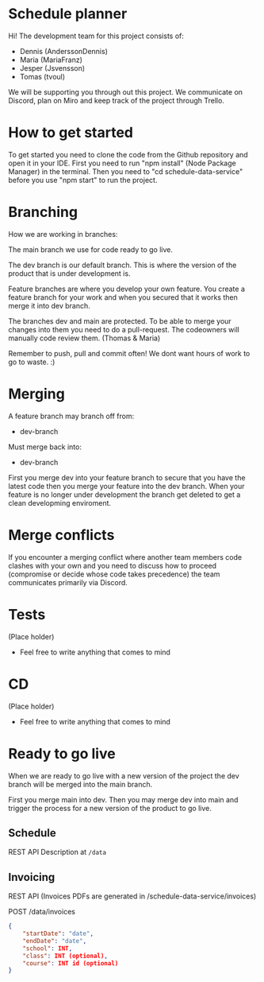 # Schedule planner
Hi! The development team for this project consists of:
- Dennis (AnderssonDennis)
- Maria (MariaFranz)
- Jesper (Jsvensson)
- Tomas (tvoul)

We will be supporting you through out this project. We communicate on Discord, plan on Miro and keep track of the project through Trello.
# How to get started
To get started you need to clone the code from the Github repository and open it in your IDE. First you need to run "npm install" (Node Package Manager) in the terminal. Then you need to "cd schedule-data-service" before you use "npm start" to run the project. 
# Branching
How we are working in branches:

The main branch we use for code ready to go live. 

The dev branch is our default branch. This is where the version of the product that is under development is.

Feature branches are where you develop your own feature. You create a feature branch for your work and when you secured that it works then merge it into dev branch.

The branches dev and main are protected. To be able to merge your changes into them you need to do a pull-request. The codeowners will manually code review them. (Thomas & Maria)

Remember to push, pull and commit often! We dont want hours of work to go to waste. :)
# Merging
A feature branch may branch off from:

- dev-branch

Must merge back into:

- dev-branch

First you merge dev into your feature branch to secure that you have the latest code then you merge your feature into the dev branch. When your feature is no longer under development the branch get deleted to get a clean developming enviroment.
# Merge conflicts
If you encounter a merging conflict where another team members code clashes with your own and you need to discuss how to proceed (compromise or decide whose code takes precedence) the team communicates primarily via Discord.

# Tests
(Place holder)
- Feel free to write anything that comes to mind
# CD
(Place holder)
- Feel free to write anything that comes to mind

# Ready to go live

When we are ready to go live with a new version of the project the dev branch will be merged into the main branch.

First you merge main into dev. Then you may merge dev into main and trigger the process for a new version of the product to go live.

## Schedule
REST API Description at `/data`


## Invoicing
REST API (Invoices PDFs are generated in /schedule-data-service/invoices)

POST /data/invoices

```json
{
    "startDate": "date",
    "endDate": "date",
    "school": INT,
    "class": INT (optional),
    "course": INT id (optional)
}
```

